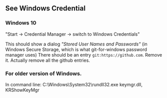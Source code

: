 ## See Windows Credential 

### Windows 10
"Start -> Credential Manager -> switch to Windows Credentials"

This should show a dialog _"Stored User Names and Passwords"_ (in Windows Secure Storage, which is what git-for-windows password manager uses)
There should be an entry `git:https://github.com`. Remove it. Actually remove all the github entries.



### For older version of Windows. 
In command line:
C:\Windows\System32\rundll32.exe keymgr.dll, KRShowKeyMgr

